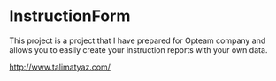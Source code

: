 # InstructionForm
This project is a project that I have prepared for Opteam company and allows you to easily create your instruction reports with your own data.

http://www.talimatyaz.com/
